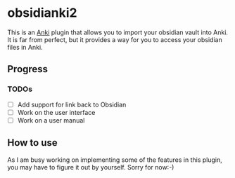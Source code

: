 # obsidianki2

This is an [Anki](https://github.com/ankitects/anki) plugin that allows you to import your obsidian vault into Anki. It is far from perfect, but it provides a way for you to access your obsidian files in Anki.

## Progress

### TODOs

- [ ] Add support for link back to Obsidian
- [ ] Work on the user interface
- [ ] Work on a user manual

## How to use

As I am busy working on implementing some of the features in this plugin, you may have to figure it out by yourself. Sorry for now:-)